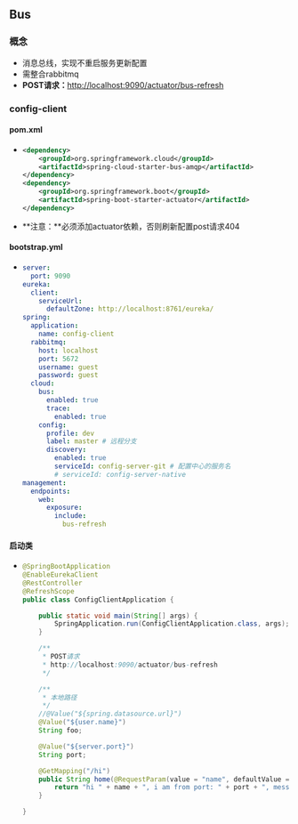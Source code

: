 ## Bus

### 概念

* 消息总线，实现不重启服务更新配置
* 需整合rabbitmq
* **POST请求：**[http://localhost:9090/actuator/bus-refresh](http://localhost:9090/actuator/bus-refresh)

### config-client
#### pom.xml

* ```xml
  <dependency>
      <groupId>org.springframework.cloud</groupId>
      <artifactId>spring-cloud-starter-bus-amqp</artifactId>
  </dependency>
  <dependency>
      <groupId>org.springframework.boot</groupId>
      <artifactId>spring-boot-starter-actuator</artifactId>
  </dependency>
  ```

* **注意：**必须添加actuator依赖，否则刷新配置post请求404

#### bootstrap.yml

* ```yaml
  server:
    port: 9090
  eureka:
    client:
      serviceUrl:
        defaultZone: http://localhost:8761/eureka/
  spring:
    application:
      name: config-client
    rabbitmq:
      host: localhost
      port: 5672
      username: guest
      password: guest
    cloud:
      bus:
        enabled: true
        trace:
          enabled: true
      config:
        profile: dev
        label: master # 远程分支
        discovery:
          enabled: true
          serviceId: config-server-git # 配置中心的服务名
          # serviceId: config-server-native
  management:
    endpoints:
      web:
        exposure:
          include:
            bus-refresh
  ```

#### 启动类

* ```java
  @SpringBootApplication
  @EnableEurekaClient
  @RestController
  @RefreshScope
  public class ConfigClientApplication {
  
      public static void main(String[] args) {
          SpringApplication.run(ConfigClientApplication.class, args);
      }
  
      /**
       * POST请求
       * http://localhost:9090/actuator/bus-refresh
       */
  
      /**
       * 本地路径
       */
      //@Value("${spring.datasource.url}")
      @Value("${user.name}")
      String foo;
  
      @Value("${server.port}")
      String port;
  
      @GetMapping("/hi")
      public String home(@RequestParam(value = "name", defaultValue = "forezp") String name) {
          return "hi " + name + ", i am from port: " + port + ", message: " + foo;
      }
  
  }
  ```

